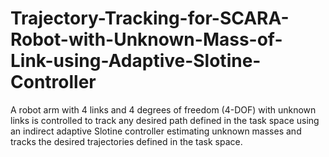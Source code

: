 # Trajectory-Tracking-for-SCARA-Robot-with-Unknown-Mass-of-Link-using-Adaptive-Slotine-Controller
A robot arm with 4 links and 4 degrees of freedom (4-DOF) with unknown links is controlled to track any desired path defined in the task space using an indirect adaptive Slotine controller estimating unknown masses and tracks the desired trajectories defined in the task space. 
